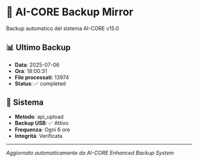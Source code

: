 # 🧬 AI-CORE Backup Mirror

Backup automatico del sistema AI-CORE v15.0

## 📊 Ultimo Backup
- **Data**: 2025-07-06
- **Ora**: 18:00:31
- **File processati**: 13974
- **Status**: ✅ completed

## 🎯 Sistema
- **Metodo**: api_upload
- **Backup USB**: ✅ Attivo
- **Frequenza**: Ogni 6 ore
- **Integrità**: Verificata

---
*Aggiornato automaticamente da AI-CORE Enhanced Backup System*
